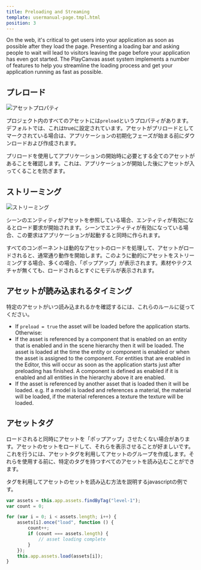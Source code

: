 ```yaml
---
title: Preloading and Streaming
template: usermanual-page.tmpl.html
position: 3
---
```


On the web, it's critical to get users into your application as soon as possible after they load the page. Presenting a loading bar and asking people to wait will lead to visitors leaving the page before your application has even got started. The PlayCanvas asset system implements a number of features to help you streamline the loading process and get your application running as fast as possible.

## プレロード

![アセットプロパティ][1]

プロジェクト内のすべてのアセットには`preload`というプロパティがあります。デフォルトでは、これはtrueに設定されています。アセットがプリロードとしてマークされている場合は、アプリケーションの初期化フェーズが始まる前にダウンロードおよび作成されます。

プリロードを使用してアプリケーションの開始時に必要とする全てのアセットがあることを確認します。これは、アプリケーションが開始した後にアセットが入ってくることを防ぎます。

## ストリーミング

![ストリーミング][2]

シーンのエンティティがアセットを参照している場合、エンティティが有効になるとロード要求が開始されます。シーンでエンティティが有効になっている場合、この要求はアプリケーションが起動すると同時に作られます。

すべてのコンポーネントは動的なアセットのロードを処理して、アセットがロードされると、通常通り動作を開始します。このように動的にアセットをストリーミングする場合、多くの場合、「ポップアップ」が表示されます。素材やテクスチャが無くても、ロードされるとすぐにモデルが表示されます。

## アセットが読み込まれるタイミング

特定のアセットがいつ読み込まれるかを確認するには、これらのルールに従ってください。

* If `preload = true` the asset will be loaded before the application starts. Otherwise:
* If the asset is referenced by a component that is enabled on an entity that is enabled and in the scene hierarchy then it will be loaded. The asset is loaded at the time the entity or component is enabled or when the asset is assigned to the component. For entities that are enabled in the Editor, this will occur as soon as the application starts just after preloading has finished. A component is defined as enabled if it is enabled and all entities in the hierarchy above it are enabled.
* If the asset is referenced by another asset that is loaded then it will be loaded. e.g. If a model is loaded and references a material, the material will be loaded, if the material references a texture the texture will be loaded.

## アセットタグ

ロードされると同時にアセットを「ポップアップ」させたくない場合があります。アセットのセットをロードして、それらを表示させることが好ましいです。これを行うには、アセットタグを利用してアセットのグループを作成します。それらを使用する前に、特定のタグを持つすべてのアセットを読み込むことができます。

タグを利用してアセットのセットを読み込む方法を説明するjavascriptの例です。

```javascript
var assets = this.app.assets.findByTag("level-1");
var count = 0;

for (var i = 0; i < assets.length; i++) {
    assets[i].once("load", function () {
        count++;
        if (count === assets.length) {
            // asset loading complete
        }
    });
    this.app.assets.load(assets[i]);
}
```

[1]: /images/user-manual/assets/preloading-and-streaming/asset-properties.jpg
[2]: /images/user-manual/assets/preloading-and-streaming/streaming.gif

